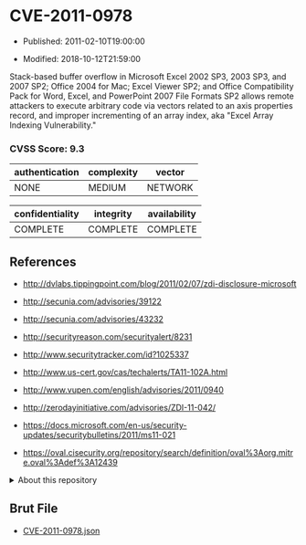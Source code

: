 # CVE-2011-0978

- Published: 2011-02-10T19:00:00

- Modified: 2018-10-12T21:59:00

Stack-based buffer overflow in Microsoft Excel 2002 SP3, 2003 SP3, and 2007 SP2; Office 2004 for Mac; Excel Viewer SP2; and Office Compatibility Pack for Word, Excel, and PowerPoint 2007 File Formats SP2 allows remote attackers to execute arbitrary code via vectors related to an axis properties record, and improper incrementing of an array index, aka "Excel Array Indexing Vulnerability."

### CVSS Score: **9.3**

| authentication | complexity | vector |
| --- | --- | --- |
| NONE | MEDIUM | NETWORK |

| confidentiality | integrity | availability |
| --- | --- | --- |
| COMPLETE | COMPLETE | COMPLETE |

## References

* http://dvlabs.tippingpoint.com/blog/2011/02/07/zdi-disclosure-microsoft

* http://secunia.com/advisories/39122

* http://secunia.com/advisories/43232

* http://securityreason.com/securityalert/8231

* http://www.securitytracker.com/id?1025337

* http://www.us-cert.gov/cas/techalerts/TA11-102A.html

* http://www.vupen.com/english/advisories/2011/0940

* http://zerodayinitiative.com/advisories/ZDI-11-042/

* https://docs.microsoft.com/en-us/security-updates/securitybulletins/2011/ms11-021

* https://oval.cisecurity.org/repository/search/definition/oval%3Aorg.mitre.oval%3Adef%3A12439

<details>
<summary>About this repository</summary> 

  This repository is part of the project [Live Hack CVE](https://github.com/Live-Hack-CVE). Main website can be found [www.live-hack.org](https://www.live-hack.org) 
  
  Made by [Sn0wAlice](https://github.com/Sn0wAlice) for the people that care about security and need to have a feed of the latest CVEs. Hope you enjoy it, don't forget to star the repo and follow me on [Twitter](https://twitter.com/Sn0wAlice) and [Github](https://github.com/Sn0wAlice). And that is my [personnal website](https://www.alice-snow.me/)

  - [Home Page](https://github.com/Live-Hack-CVE)
  - [Framework](https://github.com/Live-Hack-CVE/cve-framework)
  - [CVE database](https://github.com/Live-Hack-CVE/full_database)
  - [Changelog](https://github.com/Live-Hack-CVE/Changelog)
</details>

## Brut File

* [CVE-2011-0978.json](https://raw.githubusercontent.com/Live-Hack-CVE/full_database/main/cves/2011/CVE-2011-0978.json)

